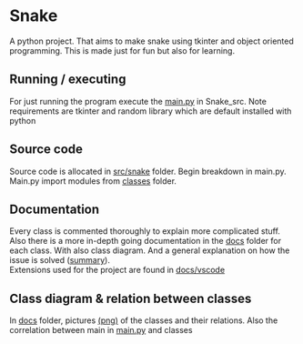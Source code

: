 # Snake
A python project. That aims to make snake using tkinter and object oriented programming. This is made just for fun but also for learning.

## Running / executing
For just running the program execute the [main.py](src/snake/main.py) in Snake_src. 
Note requirements are tkinter and random library which are default installed with python

## Source code 
Source code is allocated in [src/snake](src/snake) folder. Begin breakdown in main.py. Main.py import modules from [classes](src/snake/classes) folder.

## Documentation
Every class is commented thoroughly to explain more complicated stuff. 
Also there is a more in-depth going documentation in the [docs](docs) folder for each class. With also class diagram. And a general explanation on how the issue is solved ([summary](docs/summary.md)).<br>
Extensions used for the project are found in [docs/vscode](docs/vscode.md)

## Class diagram & relation between classes
In [docs](docs) folder, pictures [(png)](docs/class_diagram_and_relation.png) of the classes and their relations. Also the correlation between main in [main.py](src/snake/main.py) and classes
